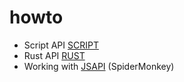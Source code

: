 # howto

* Script API [SCRIPT](SCRIPT.md)
* Rust API [RUST](RUST.md)
* Working with [JSAPI](JSAPI.md) (SpiderMonkey)


 